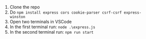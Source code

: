 1. Clone the repo
2. Do `npm install express cors cookie-parser csrf-csrf express-winston`
3. Open two terminals in VSCode
4. In the first terminal run: `node .\express.js`
5. In the second terminal run: `npm run start`
